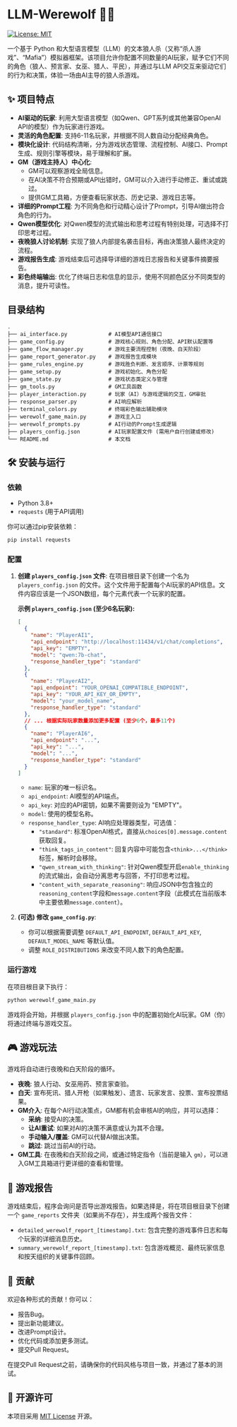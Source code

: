# LLM-Werewolf 🐺🤖

[![License: MIT](https://img.shields.io/badge/License-MIT-yellow.svg)](https://opensource.org/licenses/MIT)

一个基于 Python 和大型语言模型（LLM）的文本狼人杀（又称“杀人游戏”、“Mafia”）模拟器框架。该项目允许你配置不同数量的AI玩家，赋予它们不同的角色（狼人、预言家、女巫、猎人、平民），并通过与LLM API交互来驱动它们的行为和决策，体验一场由AI主导的狼人杀游戏。

## ✨ 项目特点

*   **AI驱动的玩家**: 利用大型语言模型（如Qwen、GPT系列或其他兼容OpenAI API的模型）作为玩家进行游戏。
*   **灵活的角色配置**: 支持6-11名玩家，并根据不同人数自动分配经典角色。
*   **模块化设计**: 代码结构清晰，分为游戏状态管理、流程控制、AI接口、Prompt生成、规则引擎等模块，易于理解和扩展。
*   **GM（游戏主持人）中心化**:
    *   GM可以观察游戏全局信息。
    *   在AI决策不符合预期或API出错时，GM可以介入进行手动修正、重试或跳过。
    *   提供GM工具箱，方便查看玩家状态、历史记录、游戏日志等。
*   **详细的Prompt工程**: 为不同角色和行动精心设计了Prompt，引导AI做出符合角色的行为。
*   **Qwen模型优化**: 对Qwen模型的流式输出和思考过程有特别处理，可选择不打印思考过程。
*   **夜晚狼人讨论机制**: 实现了狼人内部提名袭击目标，再由决策狼人最终决定的流程。
*   **游戏报告生成**: 游戏结束后可选择导详细的游戏日志报告和关键事件摘要报告。
*   **彩色终端输出**: 优化了终端日志和信息的显示，使用不同颜色区分不同类型的消息，提升可读性。

## 目录结构

```
.
├── ai_interface.py             # AI模型API通信接口
├── game_config.py              # 游戏核心规则、角色分配、API默认配置等
├── game_flow_manager.py        # 游戏主要流程控制（夜晚、白天阶段）
├── game_report_generator.py    # 游戏报告生成模块
├── game_rules_engine.py        # 游戏胜负判断、发言顺序、计票等规则
├── game_setup.py               # 游戏初始化、角色分配
├── game_state.py               # 游戏状态类定义与管理
├── gm_tools.py                 # GM工具函数
├── player_interaction.py       # 玩家（AI）与游戏逻辑的交互，GM审批
├── response_parser.py          # AI响应解析
├── terminal_colors.py          # 终端彩色输出辅助模块
├── werewolf_game_main.py       # 游戏主入口
├── werewolf_prompts.py         # AI行动的Prompt生成逻辑
├── players_config.json         # AI玩家配置文件 (需用户自行创建或修改)
└── README.md                   # 本文档
```

## 🛠️ 安装与运行

### 依赖

*   Python 3.8+
*   `requests` (用于API调用)

你可以通过pip安装依赖：
```bash
pip install requests
```

### 配置

1.  **创建 `players_config.json` 文件**:
    在项目根目录下创建一个名为 `players_config.json` 的文件。这个文件用于配置每个AI玩家的API信息。文件内容应该是一个JSON数组，每个元素代表一个玩家的配置。

    **示例 `players_config.json` (至少6名玩家):**
    ```json
    [
      {
        "name": "PlayerAI1",
        "api_endpoint": "http://localhost:11434/v1/chat/completions",
        "api_key": "EMPTY",
        "model": "qwen:7b-chat",
        "response_handler_type": "standard"
      },
      {
        "name": "PlayerAI2",
        "api_endpoint": "YOUR_OPENAI_COMPATIBLE_ENDPOINT",
        "api_key": "YOUR_API_KEY_OR_EMPTY",
        "model": "your_model_name",
        "response_handler_type": "standard"
      },
      // ... 根据实际玩家数量添加更多配置 (至少6个，最多11个)
      {
        "name": "PlayerAI6",
        "api_endpoint": "...",
        "api_key": "...",
        "model": "...",
        "response_handler_type": "standard"
      }
    ]
    ```
    *   `name`: 玩家的唯一标识名。
    *   `api_endpoint`: AI模型的API端点。
    *   `api_key`: 对应的API密钥，如果不需要则设为 "EMPTY"。
    *   `model`: 使用的模型名称。
    *   `response_handler_type`: AI响应处理器类型，可选值：
        *   `"standard"`: 标准OpenAI格式，直接从`choices[0].message.content`获取回复。
        *   `"think_tags_in_content"`: 回复内容中可能包含`<think>...</think>`标签，解析时会移除。
        *   `"qwen_stream_with_thinking"`: 针对Qwen模型开启`enable_thinking`的流式输出，会自动分离思考与回答，不打印思考过程。
        *   `"content_with_separate_reasoning"`: 响应JSON中包含独立的`reasoning_content`字段和`message.content`字段（此模式在当前版本中主要依赖`message.content`）。

2.  **(可选) 修改 `game_config.py`**:
    *   你可以根据需要调整 `DEFAULT_API_ENDPOINT`, `DEFAULT_API_KEY`, `DEFAULT_MODEL_NAME` 等默认值。
    *   调整 `ROLE_DISTRIBUTIONS` 来改变不同人数下的角色配置。

### 运行游戏

在项目根目录下执行：
```bash
python werewolf_game_main.py
```
游戏将会开始，并根据 `players_config.json` 中的配置初始化AI玩家。GM（你）将通过终端与游戏交互。

## 🎮 游戏玩法

游戏将自动进行夜晚和白天阶段的循环。

*   **夜晚**: 狼人行动、女巫用药、预言家查验。
*   **白天**: 宣布死讯、猎人开枪（如果触发）、遗言、玩家发言、投票、宣布投票结果。
*   **GM介入**: 在每个AI行动决策点，GM都有机会审核AI的响应，并可以选择：
    *   **采纳**: 接受AI的决策。
    *   **让AI重试**: 如果对AI的决策不满意或认为其不合理。
    *   **手动输入/覆盖**: GM可以代替AI做出决策。
    *   **跳过**: 跳过当前AI的行动。
*   **GM工具**: 在夜晚和白天阶段之间，或通过特定指令（当前是输入 `gm`），可以进入GM工具箱进行更详细的查看和管理。

## 📄 游戏报告

游戏结束后，程序会询问是否导出游戏报告。如果选择是，将在项目根目录下创建一个 `game_reports` 文件夹（如果尚不存在），并生成两个报告文件：

*   `detailed_werewolf_report_[timestamp].txt`: 包含完整的游戏事件日志和每个玩家的详细消息历史。
*   `summary_werewolf_report_[timestamp].txt`: 包含游戏概览、最终玩家信息和按天组织的关键事件回顾。

## 🤝 贡献

欢迎各种形式的贡献！你可以：

*   报告Bug。
*   提出新功能建议。
*   改进Prompt设计。
*   优化代码或添加更多测试。
*   提交Pull Request。

在提交Pull Request之前，请确保你的代码风格与项目一致，并通过了基本的测试。

## 📜 开源许可

本项目采用 [MIT License](LICENSE) 开源。